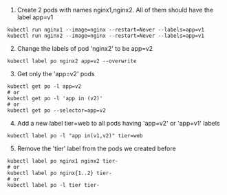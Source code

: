 1. Create 2 pods with names nginx1,nginx2. All of them should have the label app=v1

```
kubectl run nginx1 --image=nginx --restart=Never --labels=app=v1
kubectl run nginx2 --image=nginx --restart=Never --labels=app=v1
```

2. Change the labels of pod 'nginx2' to be app=v2
```
kubectl label po nginx2 app=v2 --overwrite
```

3. Get only the 'app=v2' pods
```
kubectl get po -l app=v2
# or
kubectl get po -l 'app in (v2)'
# or
kubectl get po --selector=app=v2
```

4. Add a new label tier=web to all pods having 'app=v2' or 'app=v1' labels
```
kubectl label po -l "app in(v1,v2)" tier=web
```

5. Remove the 'tier' label from the pods we created before
```
kubectl label po nginx1 nginx2 tier-
# or
kubectl label po nginx{1..2} tier-
# or
kubectl label po -l tier tier-
```



